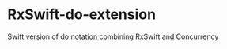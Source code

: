 # RxSwift-do-extension



Swift version of [do notation](https://en.wikibooks.org/wiki/Haskell/do_notation) combining RxSwift and Concurrency
